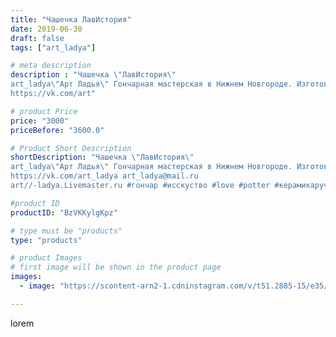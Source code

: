 ```yaml
---
title: "Чашечка ЛавИстория"
date: 2019-06-30
draft: false
tags: ["art_ladya"]

# meta description
description : "Чашечка \"ЛавИстория\" 
art_ladya\"Арт Ладья\" Гончарная мастерская в Нижнем Новгороде. Изготовление керамики и мастер//-классы по обучению. 
https://vk.com/art"

# product Price
price: "3000"
priceBefore: "3600.0"

# Product Short Description
shortDescription: "Чашечка \"ЛавИстория\" 
art_ladya\"Арт Ладья\" Гончарная мастерская в Нижнем Новгороде. Изготовление керамики и мастер//-классы по обучению. 
https://vk.com/art_ladya art_ladya@mail.ru 
art//-ladya.Livemaster.ru #гончар #исскуство #love #potter #керамикаручнаяработа #гончарнаямастерская #керамиканазаказ #handmade #посудаизглины #керамика #гончарнаяпосуда #эксклюзивнаякерамика #dishes #decor #ceramicar #mug #claygoods #tankard #earthenware #ceramic #design #кружка #чашечки #restaurant #ceramicart #loveis #любовь #clay #авторскаякерамика #animation"

#product ID
productID: "BzVKKylgKpz"

# type must be "products"
type: "products"

# product Images
# first image will be shown in the product page
images:
  - image: "https://scontent-arn2-1.cdninstagram.com/v/t51.2885-15/e35/65606976_153891472333958_8964289231491691862_n.jpg?tp=1&_nc_ht=scontent-arn2-1.cdninstagram.com&_nc_cat=102&_nc_ohc=aMdAtjUUpfYAX_s9gei&ccb=7-4&oh=c1cf754ac51e44dc091c136b7a3c6552&oe=60834CD8&_nc_sid=86f79a&ig_cache_key=MjA3NzYxMTUyNTA3NzUxMDc3MQ%3D%3D.2-ccb7-4"

---
```

lorem
